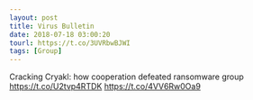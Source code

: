 ```yaml
---
layout: post
title: Virus Bulletin
date: 2018-07-18 03:00:20
tourl: https://t.co/3UVRbwBJWI
tags: [Group]
---
```

Cracking Cryakl: how cooperation defeated ransomware group https://t.co/U2tvp4RTDK https://t.co/4VV6Rw0Oa9